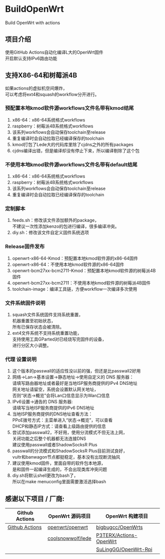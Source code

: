 # BuildOpenWrt
Build OpenWrt with actions

## 项目介绍
使用GitHub Actions自动化编译L大的OpenWrt固件  
开启默认支持IPv6路由功能

## 支持X86-64和树莓派4B
如果actions的虚拟机空间爆炸，  
可以考虑将ext4和squash的workflow分开进行。

### 预配置本地kmod软件源workflows文件名带有kmod结尾
1. x86-64：x86-64系统格式workflows
2. raspberry：树莓派4B系统格式workflows
3. 该系列workflows会自动保存toolchain至release
4. 重复编译时会自动拉取已经编译保存的toolchain  
5. kmod打包了Lede大的代码库里除了cjdns之外的所有packages  
6. cjdns编译出错，但是编译却没有停止下来，所以编译剔除了这个包

### 不使用本地kmod软件源workflows文件名带有default结尾
1. x86-64：x86-64系统格式workflows
2. raspberry：树莓派4B系统格式workflows
3. 该系列workflows会自动保存toolchain至release
4. 重复编译时会自动拉取已经编译保存的toolchain

### 定制脚本
1. feeds.sh：修改该文件添加额外的package，  
不建议一次性添加kenzo的包进行编译，很多编译冲突。
2. diy.sh：修改该文件自定义固件系统选项

### Release固件发布
1. openwrt-x86-64-Kmod：预配置本地kmod软件源的x86-64固件
2. openwrt-x86-64：不使用本地kmod软件源的x86-64固件
3. openwrt-bcm27xx-bcm2711-Kmod：预配置本地kmod软件源的树莓派4B固件
4. openwrt-bcm27xx-bcm2711：不使用本地kmod软件源的树莓派4B固件
5. toolchain-image：编译工具链，方便workflow一次编译多次使用

### 文件系统固件说明
1. squash文件系统固件支持系统重置，  
  机器重置至初始状态，  
  所有已保存状态会被清除。
2. ext4文件系统不支持系统重置功能，  
  支持使用工具GParted对已经烧写完固件的设备，  
  进行分区大小调整。

### 代理 设置说明
1. 这个版本的passwall的适应性没以前的强，但还是比passwall2好用    
2. 网络->Lan->基本设置->静态地址->使用自定义的 DNS 服务器：  
  请填写路由器地址或者最好是当地ISP服务商提供的IPv4 DNS地址  
  网关地址请留空，系统会设置默认网关地址，  
  否则“状态->概览”会将Lan口信息显示为Wan口信息  
3. IPv6设置->通告的 DNS 服务器:  
  请填写当地ISP服务商提供的IPv6 DNS地址 
4. 当地ISP服务商提供的DNS地址查看方法：  
  PPoE拨号方式：主菜单进入“状态->概览”，可以查看  
  DHCP和静态IP方式：请查看上级路由提供的信息  
5. 尝试添加passwall2，不好用，使用分流模式不但无法上网，  
  关闭功能之后整个机器都无法连接DNS    
  建议使用passwall或者ShadowSocksR Plus  
6. passwall的分流模式和ShadowSocksR Plus目前测试良好，  
  vultr和banwagon节点都挺稳定，基本没有出现断流抽风  
7. 建议使用kmod固件，里面自带的软件包本地源，  
  是和固件一起编译生成的，不会出现类库冲突问题  
8. diy.sh将默认shell更改为bash了，  
  所以在make menuconfig里面需要激活选择bash  
  
  
  
  

## 感谢以下项目 / 厂商:

| Github Actions                                        | OpenWrt 源码项目                                             | OpenWrt 构建项目                                             | 
| ----------------------------------------------------- | ------------------------------------------------------------ | ------------------------------------------------------------ | 
| [Github Actions](https://github.com/features/actions) | [openwrt/openwrt](https://github.com/openwrt/openwrt/)       | [bigbugcc/OpenWrts](https://github.com/bigbugcc/OpenWrts) | 
|                                                       | [coolsnowwolf/lede](https://github.com/coolsnowwolf/lede)    | [P3TERX/Actions-OpenWrt](https://github.com/P3TERX/Actions-OpenWrt) | 
|                                                       |                                                              | [SuLingGG/OpenWrt-Rpi](https://github.com/SuLingGG/OpenWrt-Rpi) | 

